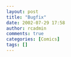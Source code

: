 ```yaml
---
layout: post
title: "Bugfix"
date: 2002-07-29 17:58
author: rcadmin
comments: true
categories: [Comics]
tags: []
---
```

<!--more--><img src="http://dl.bitsmack.com/comics/20020729.gif" alt="" />
